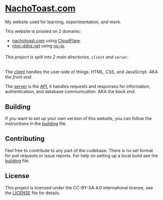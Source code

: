 # [NachoToast.com](https://nachotoast.com)

My website used for learning, experimentation, and more.

This website is proxied on 2 domains:

-   [nachotoast.com](https://nachotoast.com) using [CloudFlare](https://www.cloudflare.com/).
-   [ntgc.ddns.net](https://ntgc.ddns.net) using [no-ip](https://www.noip.com/).

###### This project is split into 2 main directories, `client` and `server`.

The [client](client) handles the user-side of things: HTML, CSS, and JavaScript. AKA the _front end_.

The [server](server) is the [API](https://www.mulesoft.com/resources/api/what-is-an-api), it handles requests and responses for information, authentication, and database communication. AKA the _back end_.

## Building

If you want to set up your own version of this website, you can follow the instructions in the [building](BUILDING.md) file.

## Contributing

Feel free to contribute to any part of the codebase. There is no set format for pull requests or issue reports. For help on setting up a local build see the [building](BUILDING.md) file.

## License

This project is licensed under the CC-BY-SA 4.0 international license, see the [LICENSE](LICENSE-CC-BY-SA) file for details.
